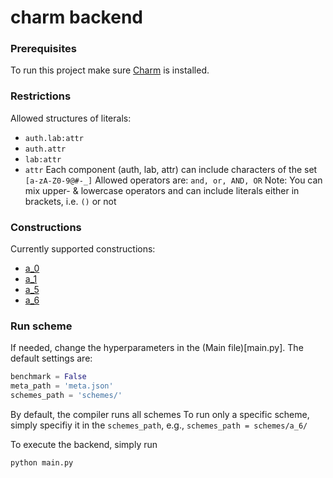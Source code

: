 # charm backend

### Prerequisites
To run this project make sure [Charm](https://github.com/JHUISI/charm) is installed.

### Restrictions
Allowed structures of literals:
- `auth.lab:attr`
- `auth.attr`
- `lab:attr`
- `attr`
Each component (auth, lab, attr) can include characters of the set `[a-zA-Z0-9@#-_]`
Allowed operators are: `and, or, AND, OR`
Note: You can mix upper- & lowercase operators and can include literals either in brackets, i.e. `()` or not


### Constructions
Currently supported constructions:
- [a_0](schemes/a_0/)
- [a_1](schemes/a_1/)
- [a_5](schemes/a_5/)
- [a_6](schemes/a_6/)

### Run scheme
If needed, change the hyperparameters in the (Main file)[main.py].
The default settings are:
```python
benchmark = False
meta_path = 'meta.json'
schemes_path = 'schemes/'
```
By default, the compiler runs all schemes
To run only a specific scheme, simply specifiy it in the `schemes_path`, e.g., `schemes_path = schemes/a_6/`

To execute the backend, simply run
```sh
python main.py
```

